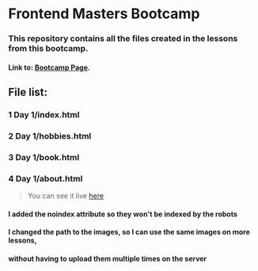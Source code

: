# Frontend Masters Bootcamp

### This repository contains all the files created in the lessons from this bootcamp.

#### Link to: [Bootcamp Page](https://frontendmasters.com/bootcamp/introduction-html/creating-your-first-html-page/).

## File list:

### 1 Day 1/index.html
### 2 Day 1/hobbies.html
### 3 Day 1/book.html
### 4 Day 1/about.html

> You can see it live [here](http://iurianu.rocks/wp-content/uploads/projects/fem/day1/)

#### I added the noindex attribute so they won't be indexed by the robots
#### I changed the path to the images, so I can use the same images on more lessons,
#### without having to upload them multiple times on the server
